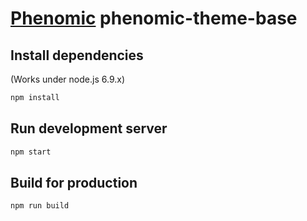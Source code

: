 # [Phenomic](https://github.com/MoOx/phenomic) phenomic-theme-base

## Install dependencies
(Works under node.js 6.9.x)

```sh
npm install
```

## Run development server

```sh
npm start
```

## Build for production

```sh
npm run build
```
